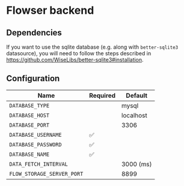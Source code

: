 # Flowser backend

## Dependencies

If you want to use the sqlite database (e.g. along with `better-sqlite3` datasource), you will need to follow the steps described in https://github.com/WiseLibs/better-sqlite3#installation.

## Configuration

| Name                       | Required | Default   |
| -------------------------- | -------- | --------- |
| `DATABASE_TYPE`            |          | mysql     |
| `DATABASE_HOST`            |          | localhost |
| `DATABASE_PORT`            |          | 3306      |
| `DATABASE_USERNAME`        | ✅       |           |
| `DATABASE_PASSWORD`        | ✅       |           |
| `DATABASE_NAME`            | ✅       |           |
| `DATA_FETCH_INTERVAL`      |          | 3000 (ms) |
| `FLOW_STORAGE_SERVER_PORT` |          | 8899      |
